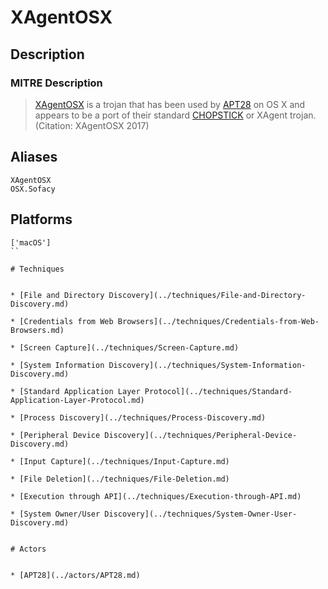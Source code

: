 
# XAgentOSX

## Description

### MITRE Description

> [XAgentOSX](https://attack.mitre.org/software/S0161) is a trojan that has been used by [APT28](https://attack.mitre.org/groups/G0007)  on OS X and appears to be a port of their standard [CHOPSTICK](https://attack.mitre.org/software/S0023) or XAgent trojan. (Citation: XAgentOSX 2017)

## Aliases

```
XAgentOSX
OSX.Sofacy
```

## Platforms

```
['macOS']
``

# Techniques


* [File and Directory Discovery](../techniques/File-and-Directory-Discovery.md)

* [Credentials from Web Browsers](../techniques/Credentials-from-Web-Browsers.md)
    
* [Screen Capture](../techniques/Screen-Capture.md)
    
* [System Information Discovery](../techniques/System-Information-Discovery.md)
    
* [Standard Application Layer Protocol](../techniques/Standard-Application-Layer-Protocol.md)
    
* [Process Discovery](../techniques/Process-Discovery.md)
    
* [Peripheral Device Discovery](../techniques/Peripheral-Device-Discovery.md)
    
* [Input Capture](../techniques/Input-Capture.md)
    
* [File Deletion](../techniques/File-Deletion.md)
    
* [Execution through API](../techniques/Execution-through-API.md)
    
* [System Owner/User Discovery](../techniques/System-Owner-User-Discovery.md)
    

# Actors


* [APT28](../actors/APT28.md)

